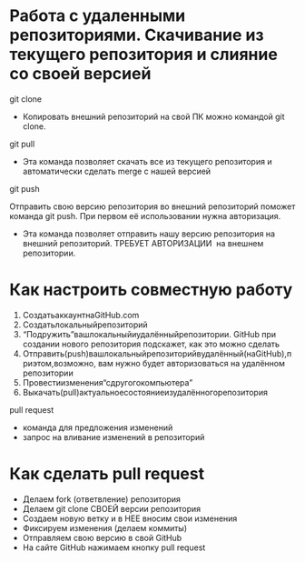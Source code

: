 # Работа с удаленными репозиториями. Скачивание из текущего репозитория и слияние со своей версией

git clone
* Копировать внешний репозиторий на свой ПК можно командой git clone.


git pull

* Эта команда позволяет скачать все 
из текущего репозитория и автоматически сделать merge с нашей версией

git push

Отправить свою версию репозитория во внешний репозиторий поможет команда git push. При первом её использовании нужна авторизация.
* Эта команда позволяет отправить нашу версию репозитория на внешний репозиторий. ТРЕБУЕТ АВТОРИЗАЦИИ  на внешнем репозитории.

# Как настроить совместную работу
1. СоздатьаккаунтнаGitHub.com
2. Создатьлокальныйрепозиторий
3. “Подружить”вашлокальныйиудалённыйрепозитории.
GitHub при создании нового репозитория подскажет, как это можно сделать
4. Отправить(push)вашлокальныйрепозиторийвудалённый(наGitHub),приэтом,возможно,  вам нужно будет авторизоваться на удалённом репозитории
5. Провестиизменения“сдругогокомпьютера”
6. Выкачать(pull)актуальноесостояниеизудалённогорепозитория

pull request

* команда для предложения изменений
* запрос на вливание изменений в репозиторий

# Как сделать pull request
* Делаем fork (ответвление) репозитория
* Делаем git clone СВОЕЙ версии репозитория 
* Создаем новую ветку и в НЕЕ вносим свои изменения 
* Фиксируем изменения (делаем коммиты) 
* Отправляем свою версию в свой GitHub
* На сайте GitHub нажимаем кнопку pull request